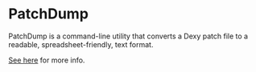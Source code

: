 # PatchDump

PatchDump is a command-line utility that converts a Dexy patch file to a readable, spreadsheet-friendly, text format.

[See here](https://lenp.net/synth/dexy/) for more info.
